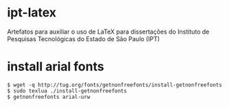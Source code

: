 ipt-latex
=========

Artefatos para auxiliar o uso de LaTeX para dissertações do Instituto de Pesquisas Tecnológicas do Estado de São Paulo (IPT)

install arial fonts
===================

    $ wget -q http://tug.org/fonts/getnonfreefonts/install-getnonfreefonts
    $ sudo texlua ./install-getnonfreefonts
    $ getnonfreefonts arial-urw
